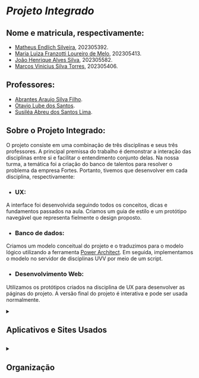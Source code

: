 # *Projeto Integrado*

## Nome e matricula, respectivamente:
   * [Matheus Endlich Silveira](https://www.instagram.com/matheus_inglees/), 202305392.
   * [Maria Luiza Franzotti Loureiro de Melo](https://www.instagram.com/marialumelo_/), 202305413.
   * [João Henrique Alves Silva](https://www.instagram.com/joaoh_silva15/), 202305582.
   * [Marcos Vinicius Silva Torres](https://www.instagram.com/maarkin_t/), 202305406.

## Professores:
   * [Abrantes Araujo Silva Filho](https://github.com/abrantesasf).
   * [Otavio Lube dos Santos](https://www.instagram.com/prof.otaviolube/).
   * [Susiléa Abreu dos Santos Lima](https://www.instagram.com/susilealima/).

## Sobre o Projeto Integrado:
O projeto consiste em uma combinação de três disciplinas e seus três professores. A principal premissa do trabalho é demonstrar a interação das disciplinas entre si e facilitar o entendimento conjunto delas. Na nossa turma, a temática foi a criação do banco de talentos para resolver o problema da empresa Fortes. Portanto, tivemos que desenvolver em cada disciplina, respectivamente:

* ### UX: 
A interface foi desenvolvida seguindo todos os conceitos, dicas e fundamentos passados na aula. Criamos um guia de estilo e um protótipo navegável que representa fielmente o design proposto.

* ### Banco de dados: 
Criamos um modelo conceitual do projeto e o traduzimos para o modelo lógico utilizando a ferramenta [Power Architect](https://blog.xpeducacao.com.br/sql-power-architect/). Em seguida, implementamos o modelo no servidor de disciplinas UVV por meio de um script.

* ### Desenvolvimento Web: 
Utilizamos os protótipos criados na disciplina de UX para desenvolver as páginas do projeto. A versão final do projeto é interativa e pode ser usada normalmente.


<details>
    <summary><h2> Aplicativos e Sites Usados <h2></summary>
  
 Aqui estão os aplicartivos e sites usados na produção do projeto em ambas as materias:

- BrModelo
- VsCode 
- Github Desktop
- Discord
- Oracle VM Virtual Box Gerenciador (dbserver2)
- Figma
- Balsamic
- Replit
- Power Architect
- Adobe Color
- Terminal Linux
- PostgresSQL **Comand Line**

</details>
      
<details>
    <summary><h2> Organização <h2></summary>

Descreveremos aki todo o que tem dentro das pastas:


<details>
    <summary><h4> Banco de dados <h4></summary>

```
Modelo Conceitual
```
 Representa a pasta que abriga os modelo conceitual e nela existem 2 arquivos: 
1. É o arquivo do BrModelo 
2. É o arquivo de png que representa o modelo conceitual

```
Modelo no Architect
```
 Representa a pasta que abriga o modelo logico e nela tem 2 arquivos:
1. É o arquivo do Power Architect
2. É o arquivo do Power Architect so que em forma de PDF.

```
Script
```
  Representa a pasta que abriga o script e nela tem 1 arquivo:
- É o arquivo que se for rodado no postgres ira implemanetar o banco de dados.

</details>




</details>

